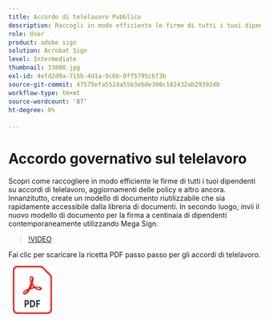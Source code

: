 ```yaml
---
title: Accordo di telelavoro Pubblico
description: Raccogli in modo efficiente le firme di tutti i tuoi dipendenti su accordi di telelavoro, aggiornamenti delle policy e altro ancora
role: User
product: adobe sign
solution: Acrobat Sign
level: Intermediate
thumbnail: 33808.jpg
exl-id: 4efd2d9a-715b-4d1a-9c6b-0ff5795cbf3b
source-git-commit: 47575efa552da55b3ebde308c182432ab29392db
workflow-type: tm+mt
source-wordcount: '87'
ht-degree: 0%

---
```


# Accordo governativo sul telelavoro

Scopri come raccogliere in modo efficiente le firme di tutti i tuoi dipendenti su accordi di telelavoro, aggiornamenti delle policy e altro ancora. Innanzitutto, create un modello di documento riutilizzabile che sia rapidamente accessibile dalla libreria di documenti. In secondo luogo, invii il nuovo modello di documento per la firma a centinaia di dipendenti contemporaneamente utilizzando Mega Sign.

>[!VIDEO](https://video.tv.adobe.com/v/33808?hidetitle=true)

Fai clic per scaricare la ricetta PDF passo passo per gli accordi di telelavoro.

[![Download PDF Recipe](../assets/acrobat_PDF_96.png)](../assets/UseCaseRecipe-EN-UsingMegaSign.pdf)

